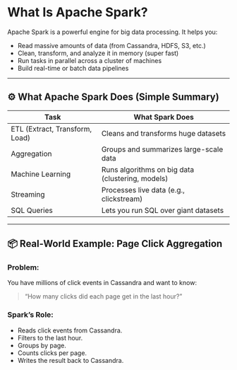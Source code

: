 
#  What Is Apache Spark?

Apache Spark is a powerful engine for big data processing. It helps you:

- Read massive amounts of data (from Cassandra, HDFS, S3, etc.)
- Clean, transform, and analyze it in memory (super fast)
- Run tasks in parallel across a cluster of machines
- Build real-time or batch data pipelines

---

## ⚙️ What Apache Spark Does (Simple Summary)

| Task                      | What Spark Does                                     |
|---------------------------|------------------------------------------------------|
| ETL (Extract, Transform, Load) | Cleans and transforms huge datasets             |
| Aggregation               | Groups and summarizes large-scale data              |
| Machine Learning          | Runs algorithms on big data (clustering, models)    |
| Streaming                 | Processes live data (e.g., clickstream)             |
| SQL Queries               | Lets you run SQL over giant datasets                |

---

## 📦 Real-World Example: Page Click Aggregation

### Problem:
You have millions of click events in Cassandra and want to know:

> “How many clicks did each page get in the last hour?”

### Spark’s Role:
- Reads click events from Cassandra.
- Filters to the last hour.
- Groups by page.
- Counts clicks per page.
- Writes the result back to Cassandra.
